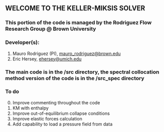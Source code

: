 ## WELCOME TO THE KELLER-MIKSIS SOLVER 

### This portion of the code is managed by the Rodriguez Flow Research Group @ Brown University
### Developer(s): 
1. Mauro Rodriguez (PI), mauro_rodriguez@brown.edu
2. Eric Hersey, ehersey@umich.edu

### The main code is in the /src directory, the spectral collocation method version of the code is in the /src_spec directory

### To do
0. Improve commenting throughout the code
1. KM with enthalpy 
2. Improve out-of-equilibrium collapse conditions
3. Improve elastic forces calculation
4. Add capability to load a pressure field from data

